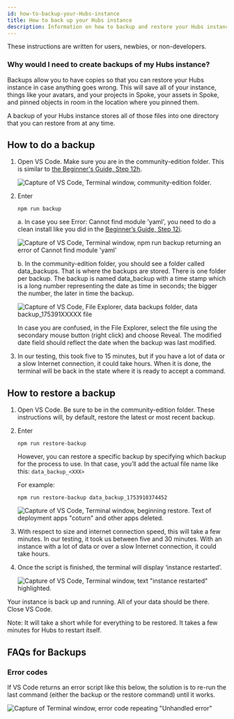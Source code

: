 ```yaml
---
id: how-to-backup-your-Hubs-instance
title: How to back up your Hubs instance
description: Information on how to backup and restore your Hubs instance.
---
```


These instructions are written for users, newbies, or non-developers.

### Why would I need to create backups of my Hubs instance?

Backups allow you to have copies so that you can restore your Hubs instance in case anything goes wrong. This will save all of your instance, things like your avatars, and your projects in Spoke, your assets in Spoke, and pinned objects in room in the location where you pinned them.

A backup of your Hubs instance stores all of those files into one directory that you can restore from at any time.

## **How to do a backup**

1. Open VS Code. Make sure you are in the community-edition folder. This is similar to [the Beginner's Guide, Step 12h](https://docs.hubsfoundation.org/beginners-guide-to-CE.html#12-generate-your-config-file).

   ![Capture of VS Code, Terminal window, community-edition folder.](img/backups/image1.png)

2. Enter

   `npm run backup`

   a. In case you see Error: Cannot find module 'yaml', you need to do a clean install like you did in the [Beginner’s Guide, Step 12i](https://docs.hubsfoundation.org/beginners-guide-to-CE.html#12-generate-your-config-file). 

   ![Capture of VS Code, Terminal window, npm run backup returning an error of Cannot find module 'yaml'](img/backups/image2.png)

   b. In the community-edition folder, you should see a folder called data_backups. That is where the backups are stored. There is one folder per backup. The backup is named data_backup with a time stamp which is a long number representing the date as time in seconds; the bigger the number, the later in time the backup.

   ![Capture of VS Code, File Explorer, data backups folder, data backup\_175391XXXXX file](img/backups/image3.png)
     
   In case you are confused, in the File Explorer, select the file using the secondary mouse button (right click) and choose Reveal. The modified date field should reflect the date when the backup was last modified.

3. In our testing, this took five to 15 minutes, but if you have a lot of data or a slow Internet connection, it could take hours. When it is done, the terminal will be back in the state where it is ready to accept a command.


## **How to restore a backup**

1. Open VS Code. Be sure to be in the community-edition folder. These instructions will, by default, restore the latest or most recent backup.

2. Enter

   `npm run restore-backup`

   However, you can restore a specific backup by specifying which backup for the process to use. In that case, you’ll add the actual file name like this: `data_backup_<XXX>`

   For example:

   `npm run restore-backup data_backup_1753910374452`

   ![Capture of VS Code, Terminal window, beginning restore. Text of deployment apps "coturn" and other apps deleted.](img/backups/image4.png)

3. With respect to size and internet connection speed, this will take a few minutes. In our testing, it took us between five and 30 minutes. With an instance with a lot of data or over a slow Internet connection, it could take hours.

4. Once the script is finished, the terminal will display ‘instance restarted’.

   ![Capture of VS Code, Terminal window, text "instance restarted" highlighted.](img/backups/image5.png)

Your instance is back up and running. All of your data should be there. Close VS Code.

Note: It will take a short while for everything to be restored. It takes a few minutes for Hubs to restart itself.

## **FAQs for Backups**

### Error codes

If VS Code returns an error script like this below, the solution is to re-run the last command (either the backup or the restore command) until it works.

   ![Capture of Terminal window, error code repeating "Unhandled error"](img/backups/image6.png)
